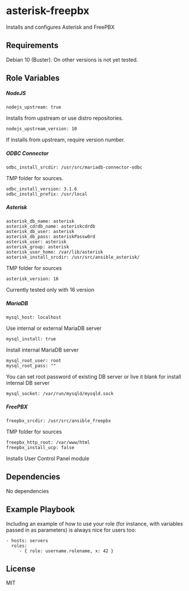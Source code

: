 asterisk-freepbx
=========

Installs and configures Asterisk and FreePBX

Requirements
------------

Debian 10 (Buster). On other versions is not yet tested.

Role Variables
--------------

##### NodeJS
	nodejs_upstream: true
Installs from upstream or use distro repositories.

	nodejs_upstream_version: 10
If installs from upstream, require version number.
##### ODBC Connector
	odbc_install_srcdir: /usr/src/mariadb-connector-odbc

TMP folder for sources.

	odbc_install_version: 3.1.6
	odbc_install_prefix: /usr/local

##### Asterisk

	asterisk_db_name: asterisk
	asterisk_cdrdb_name: asteriskcdrdb
	asterisk_db_user: asterisk
	asterisk_db_pass: asteriskPassw0rd
	asterisk_user: asterisk
	asterisk_group: asterisk
	asterisk_user_home: /var/lib/asterisk
	asterisk_install_srcdir: /usr/src/ansible_asterisk/

TMP folder for sources

	asterisk_version: 16

Currently tested only with 16 version

##### MariaDB

	mysql_host: localhost

Use internal or external MariaDB server

	mysql_install: true

Install internal MariaDB server

	mysql_root_user: root
	mysql_root_pass: ""

You can set root password of existing DB server or live it blank for install internal DB server

	mysql_socket: /var/run/mysqld/mysqld.sock

##### FreePBX

	freepbx_srcdir: /usr/src/ansible_freepbx

TMP folder for sources

	freepbx_http_root: /var/www/html
	freepbx_install_ucp: false

Installs User Control Panel module

Dependencies
------------

No dependencies

Example Playbook
----------------

Including an example of how to use your role (for instance, with variables passed in as parameters) is always nice for users too:

    - hosts: servers
      roles:
         - { role: username.rolename, x: 42 }

License
-------

MIT

